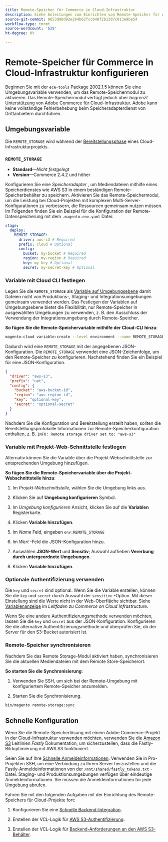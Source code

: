 ```yaml
---
title: Remote-Speicher für Commerce in Cloud-Infrastruktur
description: Siehe Anleitungen zum Einrichten von Remote-Speicher für Adobe Commerce in der Cloud-Infrastruktur.
source-git-commit: 0653d90d92e264b62fcc648f2b1307c013e9be54
workflow-type: tm+mt
source-wordcount: '629'
ht-degree: 0%

---
```



# Remote-Speicher für Commerce in Cloud-Infrastruktur konfigurieren

Beginnen Sie mit der `ece-tools` Package 2002.1.5 können Sie eine Umgebungsvariable verwenden, um das Remote-Speichermodul zu aktivieren. Das Remote-Speichermodul verfügt jedoch über _begrenzt_ Unterstützung von Adobe Commerce für Cloud-Infrastruktur. Adobe kann keine vollständige Fehlerbehebung beim Speicheradapterdienst von Drittanbietern durchführen.

## Umgebungsvariable

Die `REMOTE_STORAGE` wird während der [Bereitstellungsphase](https://experienceleague.adobe.com/docs/commerce-cloud-service/user-guide/develop/deploy/process.html) eines Cloud-Infrastrukturprojekts.

### `REMOTE_STORAGE`

- **Standard**—_Nicht festgelegt_
- **Version**—Commerce 2.4.2 und höher

Konfigurieren Sie eine _Speicheradapter_ , um Mediendateien mithilfe eines Speicherdienstes wie AWS S3 in einem beständigen Remote-Speicherbehälter zu speichern. Aktivieren Sie das Remote-Speichermodul, um die Leistung bei Cloud-Projekten mit komplexen Multi-Server-Konfigurationen zu verbessern, die Ressourcen gemeinsam nutzen müssen. Im Folgenden finden Sie ein Beispiel für die Konfiguration der Remote-Datenspeicherung mit dem `.magento.env.yaml` Datei:

```yaml
stage:
  deploy:
    REMOTE_STORAGE:
      driver: aws-s3 # Required
      prefix: cloud # Optional
      config:
        bucket: my-bucket # Required
        region: my-region # Required
        key: my-key # Optional
        secret: my-secret-key # Optional
```

### Variable mit Cloud CLI festlegen

Legen Sie die `REMOTE_STORAGE` als [Variable auf Umgebungsebene](https://experienceleague.adobe.com/docs/commerce-cloud-service/user-guide/configure/env/variable-levels.html) damit Dateien nicht von Produktions-, Staging- und Integrationsumgebungen gemeinsam verwendet werden. Das Festlegen der Variablen auf Umgebungsebene bietet die Flexibilität, nur Remote-Speicher in ausgewählten Umgebungen zu verwenden, z. B. den Ausschluss der Verwendung der Integrationsumgebung durch Remote-Speicher.

**So fügen Sie die Remote-Speichervariable mithilfe der Cloud-CLI hinzu**:

```bash
magento-cloud variable:create --level environment --name REMOTE_STORAGE --json true --inheritable false --value '{"driver":"aws-s3","prefix":"uat","config":{"bucket":"aws-bucket-id","region":"eu-west-1","key":"optional-key","secret":"optional-secret"}}'
```

Dadurch wird eine `REMOTE_STORAGE` mit der angegebenen JSON-Konfiguration. Die `REMOTE_STORAGE` verwendet eine JSON-Zeichenfolge, um den Remote-Speicher zu konfigurieren. Nachstehend finden Sie ein Beispiel für eine JSON-Konfiguration.

```json
{
  "driver": "aws-s3",
  "prefix": "uat",
  "config": {
    "bucket": "aws-bucket-id",
    "region": "aws-region-id",
    "key": "optional-key",
    "secret": "optional-secret"
  }
}
```

Nachdem Sie die Konfiguration und Bereitstellung erstellt haben, sollten die Bereitstellungsprotokolle Informationen zur Remote-Speicherkonfiguration enthalten, z. B. `INFO: Remote storage driver set to: "aws-s3"`

### Variable mit Projekt-Web-Schnittstelle festlegen

Alternativ können Sie die Variable über die Projekt-Webschnittstelle zur entsprechenden Umgebung hinzufügen.

**So fügen Sie die Remote-Speichervariable über die Projekt-Webschnittstelle hinzu**:

1. Im _Projekt-Webschnittstelle_, wählen Sie die Umgebung links aus.

1. Klicken Sie auf **Umgebung konfigurieren** Symbol.

1. Im _Umgebung konfigurieren_ Ansicht, klicken Sie auf die **Variablen** Registerkarte.

1. Klicken **Variable hinzufügen**.

1. Im _Name_ Feld, eingeben `env:REMOTE_STORAGE`

1. Im _Wert_ -Feld die JSON-Konfiguration hinzu.

1. Auswählen **JSON-Wert** und **Sensitiv**; Auswahl aufheben **Vererbung durch untergeordnete Umgebungen**.

1. Klicken **Variable hinzufügen**.

### Optionale Authentifizierung verwenden

Die `key` und `secret` sind optional. Wenn Sie die Variable erstellen, können Sie die `key` und `secret` durch Auswahl der `sensitive` -Option. Mit dieser Einstellung sind die Werte nicht in der Web-Oberfläche sichtbar. Siehe [Variablenanzeige](https://experienceleague.adobe.com/docs/commerce-cloud-service/user-guide/configure/env/variable-levels.html#visibility) im _Leitfaden zu Commerce on Cloud Infrastructure_.

Wenn Sie eine andere Authentifizierungsmethode verwenden möchten, lassen Sie die `key` und `secret` aus der JSON-Konfiguration. Konfigurieren Sie die alternative Authentifizierungsmethode und überprüfen Sie, ob der Server für den S3-Bucket autorisiert ist.

### Remote-Speicher synchronisieren

Nachdem Sie das Remote Storage-Modul aktiviert haben, synchronisieren Sie die aktuellen Mediendateien mit dem Remote Store-Speicherort.

**So starten Sie die Synchronisierung**:

1. Verwenden Sie SSH, um sich bei der Remote-Umgebung mit konfiguriertem Remote-Speicher anzumelden.

1. Starten Sie die Synchronisierung.

```bash
bin/magento remote-storage:sync 
```

## Schnelle Konfiguration

Wenn Sie die Remote-Speicherlösung mit einem Adobe Commerce-Projekt in der Cloud-Infrastruktur verwenden möchten, verwenden Sie die [Amazon S3](https://docs.fastly.com/en/guides/amazon-s3) Leitlinien _Fastly_ Dokumentation, um sicherzustellen, dass die Fastly-Bildoptimierung mit AWS S3 funktioniert.

Seien Sie auf Ihre [Schnelle Anmeldeinformationen](https://experienceleague.adobe.com/docs/commerce-cloud-service/user-guide/cdn/setup-fastly/fastly-configuration.html#get-fastly-credentials). Verwenden Sie in Pro-Projekten SSH, um eine Verbindung zu Ihrem Server herzustellen und die Fastly-Anmeldeinformationen von der `/mnt/shared/fastly_tokens.txt` -Datei. Staging- und Produktionsumgebungen verfügen über eindeutige Anmeldeinformationen. Sie müssen die Anmeldeinformationen für jede Umgebung abrufen.

Fahren Sie mit den folgenden Aufgaben mit der Einrichtung des Remote-Speichers für Cloud-Projekte fort:

1. Konfigurieren Sie eine [Schnelle Backend-Integration](https://github.com/fastly/fastly-magento2/blob/master/Documentation/Guides/Edge-Modules/EDGE-MODULE-OTHER-CMS-INTEGRATION.md).

1. Erstellen der VCL-Logik für [AWS S3-Authentifizierung](https://docs.fastly.com/en/guides/amazon-s3#using-an-amazon-s3-private-bucket).

1. Erstellen der VCL-Logik für [Backend-Anforderungen an den AWS S3-Behälter](https://developer.fastly.com/reference/vcl/variables/backend-connection/req-backend/).
